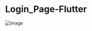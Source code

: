 # Login_Page-Flutter
![Image](https://drive.google.com/file/d/1h_nOg1ckf5cBABA2RTLXN3zTQl6NR1ZX/view?usp=sharing)
